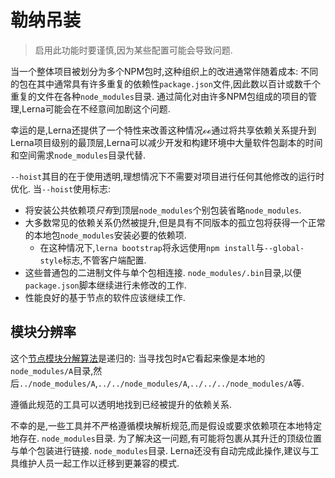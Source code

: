 
# 勒纳吊装

> 启用此功能时要谨慎,因为某些配置可能会导致问题. 

当一个整体项目被划分为多个NPM包时,这种组织上的改进通常伴随着成本: 不同的包在其中通常具有许多重复的依赖性`package.json`文件,因此数以百计或数千个重复的文件在各种`node_modules`目录. 通过简化对由许多NPM包组成的项目的管理,Lerna可能会在不经意间加剧这个问题. 

幸运的是,Lerna还提供了一个特性来改善这种情况ℴℴ通过将共享依赖关系提升到Lerna项目级别的最顶层,Lerna可以减少开发和构建环境中大量软件包副本的时间和空间需求`node_modules`目录代替. 

`--hoist`其目的在于使用透明,理想情况下不需要对项目进行任何其他修改的运行时优化. 当`--hoist`使用标志: 

-   将安装公共依赖项*只有*到顶层`node_modules`个别包装省略`node_modules`.
-   大多数常见的依赖关系仍然被提升,但是具有不同版本的孤立包将获得一个正常的本地包`node_modules`安装必要的依赖项. 
    -   在这种情况下,`lerna bootstrap`将永远使用`npm install`与`--global-style`标志,不管客户端配置. 
-   这些普通包的二进制文件与单个包相连接. `node_modules/.bin`目录,以便`package.json`脚本继续进行未修改的工作. 
-   性能良好的基于节点的软件应该继续工作. 

## 模块分辨率

这个[节点模块分解算法](https://nodejs.org/api/modules.html#modules_loading_from_node_modules_folders)是递归的: 当寻找包时`A`它看起来像是本地的`node_modules/A`目录,然后`../node_modules/A`,`../../node_modules/A`,`../../../node_modules/A`等. 

遵循此规范的工具可以透明地找到已经被提升的依赖关系. 

不幸的是,一些工具并不严格遵循模块解析规范,而是假设或要求依赖项在本地特定地存在. `node_modules`目录. 为了解决这一问题,有可能将包裹从其升迁的顶级位置与单个包装进行链接. `node_modules`目录. Lerna还没有自动完成此操作,建议与工具维护人员一起工作以迁移到更兼容的模式. 
